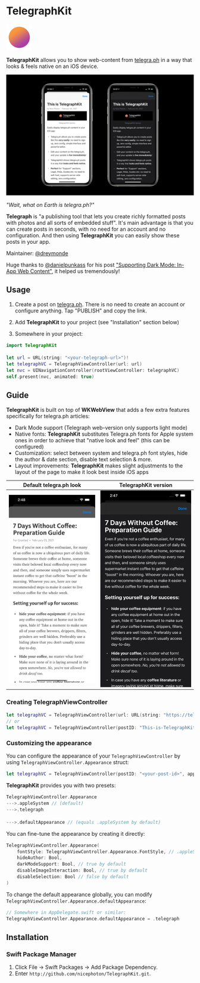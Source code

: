 # TelegraphKit

<img src="_Media/icon.png" width="70">

**TelegraphKit** allows you to show web-content from [telegra.ph](https://telegra.ph) in a way that looks & feels native on an iOS device.

![TelegraphKit](_Media/banner.png)

*"Wait, what on Earth is telegra.ph?"*

**Telegraph** is "a publishing tool that lets you create richly formatted posts with photos and all sorts of embedded stuff". It's main advantage is that you can create posts in seconds, with no need for an account and no configuration. And then using **TelegraphKit** you can easily show these posts in your app.

Maintainer: [@dreymonde](https://github.com/dreymonde)

Huge thanks to [@danielpunkass](https://github.com/danielpunkass) for his post ["Supporting Dark Mode: In-App Web Content"](https://indiestack.com/2018/10/supporting-dark-mode-in-app-web-content/), it helped us tremendously!

## Usage

1. Create a post on [telegra.ph](https://telegra.ph). There is no need to create an account or configure anything. Tap "PUBLISH" and copy the link.

2. Add **TelegraphKit** to your project (see "Installation" section below)

3. Somewhere in your project:

```swift
import TelegraphKit

let url = URL(string: "<your-telegraph-url>")!
let telegraphVC = TelegraphViewController(url: url)
let nvc = UINavigationController(rootViewController: telegraphVC)
self.present(nvc, animated: true)
```

## Guide

**TelegraphKit** is built on top of **WKWebView** that adds a few extra features specifically for telegra.ph articles:

- Dark Mode support (Telegraph web-version only supports light mode)
- Native fonts: **TelegraphKit** substitutes Telegra.ph fonts for Apple system ones in order to achieve that "native look and feel" (this can be configured)
- Customization: select between system and telegra.ph font styles, hide the author & date section, disable text selection & more.
- Layout improvements: **TelegraphKit** makes slight adjustments to the layout of the page to make it look best inside iOS apps

| Default telegra.ph look | **TelegraphKit version** |
| --- | --- |
| ![default](_Media/comparison_default.png) | ![default](_Media/comparison_telegraphkit.png) |

### Creating TelegraphViewController

```swift
let telegraphVC = TelegraphViewController(url: URL(string: "https://telegra.ph/This-is-TelegraphKit-02-03")!)
// or
let telegraphVC = TelegraphViewController(postID: "This-is-TelegraphKit-02-03")
```

### Customizing the appearance

You can configure the appearance of your `TelegraphViewController` by using `TelegraphViewController.Appearance` struct:

```swift
let telegraphVC = TelegraphViewController(postID: "<your-post-id>", appearance: .appleSystem)
```

**TelegraphKit** provides you with two presets:

```swift
TelegraphViewController.Appearance
--->.appleSystem // (default)
--->.telegraph

--->.defaultAppearance // (equals .appleSystem by default)
```

You can fine-tune the appearance by creating it directly:

```swift
TelegraphViewController.Appearance(
    fontStyle: TelegraphViewController.Appearance.FontStyle, // .appleSystem or .telegraph
    hideAuthor: Bool,
    darkModeSupport: Bool, // true by default
    disableImageInteraction: Bool, // true by default
    disableSelection: Bool // false by default
)
```

To change the default appearance globally, you can modify `TelegraphViewController.Appearance.defaultAppearance`:

```swift
// Somewhere in AppDelegate.swift or similar:
TelegraphViewController.Appearance.defaultAppearance = .telegraph
```

## Installation

### Swift Package Manager
1. Click File &rarr; Swift Packages &rarr; Add Package Dependency.
2. Enter `http://github.com/nicephoton/TelegraphKit.git`.
